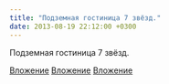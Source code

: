 ```yaml
---
title: "Подземная гостиница 7 звёзд."
date: 2013-08-19 22:12:00 +0300
---
```


Подземная гостиница 7 звёзд.


[Вложение](https://vk.com/photo41076938_309365891)
[Вложение](https://vk.com/photo41076938_309365922)
[Вложение](https://vk.com/photo41076938_309366462)
